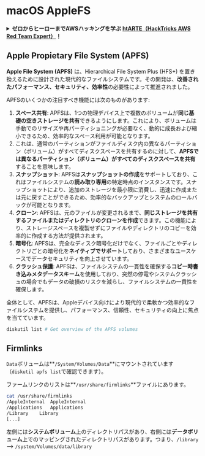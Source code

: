 # macOS AppleFS

<details>

<summary><strong>ゼロからヒーローまでAWSハッキングを学ぶ</strong> <a href="https://training.hacktricks.xyz/courses/arte"><strong>htARTE（HackTricks AWS Red Team Expert）</strong></a><strong>！</strong></summary>

HackTricks をサポートする他の方法:

* **HackTricks で企業を宣伝したい** または **HackTricks をPDFでダウンロードしたい場合は** [**SUBSCRIPTION PLANS**](https://github.com/sponsors/carlospolop) をチェックしてください！
* [**公式PEASS＆HackTricksスワッグ**](https://peass.creator-spring.com)を入手する
* [**The PEASS Family**](https://opensea.io/collection/the-peass-family)を発見し、独占的な[**NFTs**](https://opensea.io/collection/the-peass-family)のコレクションを見つける
* **💬 [**Discordグループ**](https://discord.gg/hRep4RUj7f) に参加するか、[**telegramグループ**](https://t.me/peass) に参加するか、**Twitter** 🐦 [**@carlospolopm**](https://twitter.com/carlospolopm) をフォローする。
* **ハッキングテクニックを共有するためにPRを送信して** [**HackTricks**](https://github.com/carlospolop/hacktricks) と [**HackTricks Cloud**](https://github.com/carlospolop/hacktricks-cloud) のgithubリポジトリに。

</details>

## Apple Propietary File System (APFS)

**Apple File System (APFS)** は、Hierarchical File System Plus (HFS+) を置き換えるために設計された現代的なファイルシステムです。その開発は、**改善されたパフォーマンス、セキュリティ、効率性**の必要性によって推進されました。

APFSのいくつかの注目すべき機能には次のものがあります:

1. **スペース共有**: APFSは、1つの物理デバイス上で複数のボリュームが**同じ基礎の空きストレージを共有**できるようにします。これにより、ボリュームは手動でのリサイズや再パーティショニングが必要なく、動的に成長および縮小できるため、効率的なスペース利用が可能となります。
1. これは、通常のパーティションがファイルディスク内の異なるパーティション（ボリューム）がすべてディスクスペースを共有するのに対して、**APFSでは異なるパーティション（ボリューム）がすべてのディスクスペースを共有**することを意味します。
2. **スナップショット**: APFSは**スナップショットの作成**をサポートしており、これはファイルシステムの**読み取り専用**の特定時点のインスタンスです。スナップショットにより、追加のストレージを最小限に消費し、迅速に作成または元に戻すことができるため、効率的なバックアップとシステムのロールバックが可能となります。
3. **クローン**: APFSは、元のファイルが変更されるまで、**同じストレージを共有するファイルまたはディレクトリのクローンを作成**できます。この機能により、ストレージスペースを複製せずにファイルやディレクトリのコピーを効率的に作成する方法が提供されます。
4. **暗号化**: APFSは、完全なディスク暗号化だけでなく、ファイルごとやディレクトリごとの暗号化を**ネイティブでサポート**しており、さまざまなユースケースでデータセキュリティを向上させています。
5. **クラッシュ保護**: APFSは、ファイルシステムの一貫性を確保する**コピー時書き込みメタデータスキーム**を使用しており、突然の停電やシステムクラッシュの場合でもデータの破損のリスクを減らし、ファイルシステムの一貫性を確保します。

全体として、APFSは、Appleデバイス向けにより現代的で柔軟かつ効率的なファイルシステムを提供し、パフォーマンス、信頼性、セキュリティの向上に焦点を当てています。
```bash
diskutil list # Get overview of the APFS volumes
```
## Firmlinks

`Data`ボリュームは**`/System/Volumes/Data`**にマウントされています（`diskutil apfs list`で確認できます）。

ファームリンクのリストは**`/usr/share/firmlinks`**ファイルにあります。
```bash
cat /usr/share/firmlinks
/AppleInternal	AppleInternal
/Applications	Applications
/Library	Library
[...]
```
左側には**システムボリューム**上のディレクトリパスがあり、右側には**データボリューム**上でのマッピングされたディレクトリパスがあります。つまり、`/library` --> `/system/Volumes/data/library`
